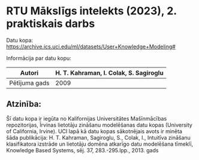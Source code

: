# RTU Mākslīgs intelekts (2023), 2. praktiskais darbs

Datu kopa:<br>
https://archive.ics.uci.edu/ml/datasets/User+Knowledge+Modeling#

Informācija par datu kopu:<br>

| Autori        | H. T. Kahraman, I. Colak, S. Sagiroglu <br>
|-------------- | --------------------------------------
| Pētījuma gads | 2009


## Atzinība:

Šī datu kopa ir iegūta no Kalifornijas Universitātes Mašīnmācības repozitorijas, Īrvinas lietotāju zināšanu modelēšanas datu kopas (University of California, Irvine).
UCI lapā kā datu kopas sākotnējais avots ir minēta šāda publikācija:
H. T. Kahraman, Sagiroglu, S., Colak, I., Intuitīva zināšanu klasifikatora izstrāde un lietotāju domēna atkarīgo datu modelēšana tīmeklī, Knowledge Based Systems, sēj. 37, 283.-295.lpp., 2013. gads

